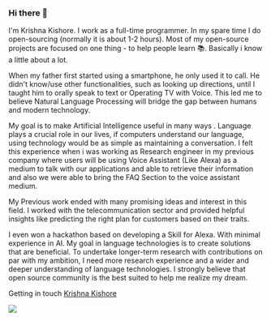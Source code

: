 ### Hi there 👋

I'm Krishna Kishore. I work as a full-time programmer. In my spare time I do open-sourcing (normally it is about 1-2 hours). Most of my open-source projects are focused on one thing - to help people learn 📚. Basically i know a little about a lot.

When my father first started using a smartphone, he only used it to call. He didn't know/use other functionalities, such as looking up directions, until I taught him to orally speak to text or Operating TV with Voice. This led me to believe Natural Language Processing will bridge the gap between humans and modern technology.

My goal is to make Artificial Intelligence useful  in many ways . Language plays a crucial  role in our lives, if computers understand our language, using technology would be as simple as maintaining a conversation. I felt this experience when i was working as Research engineer in my previous company where users will be using Voice Assistant (Like Alexa) as a medium to talk with our applications and able to retrieve their information and also we were able to bring the FAQ Section to the voice assistant medium. 

My Previous work ended with many promising ideas and interest  in this field. I worked with the telecommunication sector and provided helpful insights like predicting the right plan for customers based on their traits.

I even won a hackathon based on developing a Skill for Alexa. With minimal experience in AI. My goal in language technologies is to create solutions that are beneficial. To undertake longer-term research with contributions on par with my ambition, I need more research experience and a wider and deeper understanding of language technologies. I strongly believe that open source community is the best suited to help me realize my dream.


Getting in touch
[Krishna Kishore](https://krishnakishore.co.in)

[![](https://img.shields.io/static/v1?label=Sponsor&message=%E2%9D%A4&logo=GitHub&color=%23fe8e86)](https://github.com/sponsors/itskrsna)

<!--
**blueshirtdeveloper/blueshirtdeveloper** is a ✨ _special_ ✨ repository because its `README.md` (this file) appears on your GitHub profile.

Here are some ideas to get you started:

- 🔭 I’m currently working on ...
- 🌱 I’m currently learning ...
- 👯 I’m looking to collaborate on ...
- 🤔 I’m looking for help with ...
- 💬 Ask me about ...
- 📫 How to reach me: ...
- 😄 Pronouns: ...
- ⚡ Fun fact: ...
-->
